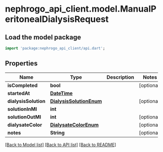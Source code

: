 # nephrogo_api_client.model.ManualPeritonealDialysisRequest

## Load the model package
```dart
import 'package:nephrogo_api_client/api.dart';
```

## Properties
Name | Type | Description | Notes
------------ | ------------- | ------------- | -------------
**isCompleted** | **bool** |  | [optional] 
**startedAt** | [**DateTime**](DateTime.md) |  | 
**dialysisSolution** | [**DialysisSolutionEnum**](DialysisSolutionEnum.md) |  | [optional] 
**solutionInMl** | **int** |  | 
**solutionOutMl** | **int** |  | [optional] 
**dialysateColor** | [**DialysateColorEnum**](DialysateColorEnum.md) |  | [optional] 
**notes** | **String** |  | [optional] 

[[Back to Model list]](../README.md#documentation-for-models) [[Back to API list]](../README.md#documentation-for-api-endpoints) [[Back to README]](../README.md)



